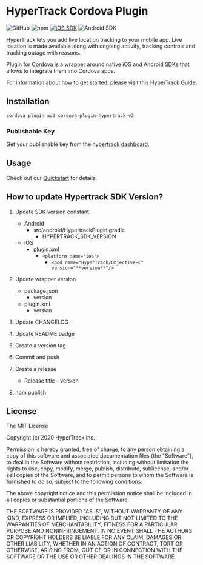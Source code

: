 # HyperTrack Cordova Plugin

![GitHub](https://img.shields.io/github/license/hypertrack/sdk-react-native.svg)
![npm](https://img.shields.io/npm/v/hypertrack-sdk-react-native.svg)
[![iOS SDK](https://img.shields.io/badge/iOS%20SDK-4.8.0-brightgreen.svg)](https://cocoapods.org/pods/HyperTrack)
![Android SDK](https://img.shields.io/badge/Android%20SDK-6.2.2-brightgreen.svg)

HyperTrack lets you add live location tracking to your mobile app. Live location is made available along with ongoing activity, tracking controls and tracking outage with reasons.

Plugin for Cordova is a wrapper around native iOS and Android SDKs that allows to integrate them into Cordova apps.

For information about how to get started, please visit this HyperTrack Guide.

## Installation

```Bash
cordova plugin add cordova-plugin-hypertrack-v3

```

### Publishable Key
Get your publishable key from the [hypertrack dashboard](https://dashboard.hypertrack.com/setup).

## Usage

Check out our [Quickstart](https://github.com/hypertrack/quickstart-cordova/) for details.

## How to update Hypertrack SDK Version?

1. Update SDK version constant
    - Android 
        - src/android/HypertrackPlugin.gradle
            - HYPERTRACK_SDK_VERSION
    - iOS
        - plugin.xml
            - `<platform name="ios">`
                - `<pod name="HyperTrack/Objective-C" version="**version**"/>`

2. Update wrapper version
    - package.json
        - version
    - plugin.xml
        - version

3. Update CHANGELOG
4. Update README badge
5. Create a version tag
6. Commit and push
7. Create a release
    - Release title - version
8. npm publish


## License

The MIT License

Copyright (c) 2020 HyperTrack Inc.

Permission is hereby granted, free of charge, to any person obtaining a copy of this software and associated documentation files (the "Software"), to deal in the Software without restriction, including without limitation the rights to use, copy, modify, merge, publish, distribute, sublicense, and/or sell copies of the Software, and to permit persons to whom the Software is furnished to do so, subject to the following conditions:

The above copyright notice and this permission notice shall be included in all copies or substantial portions of the Software.

THE SOFTWARE IS PROVIDED "AS IS", WITHOUT WARRANTY OF ANY KIND, EXPRESS OR IMPLIED, INCLUDING BUT NOT LIMITED TO THE WARRANTIES OF MERCHANTABILITY, FITNESS FOR A PARTICULAR PURPOSE AND NONINFRINGEMENT. IN NO EVENT SHALL THE AUTHORS OR COPYRIGHT HOLDERS BE LIABLE FOR ANY CLAIM, DAMAGES OR OTHER LIABILITY, WHETHER IN AN ACTION OF CONTRACT, TORT OR OTHERWISE, ARISING FROM, OUT OF OR IN CONNECTION WITH THE SOFTWARE OR THE USE OR OTHER DEALINGS IN THE SOFTWARE.
